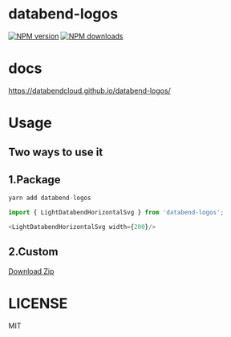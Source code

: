 # databend-logos

[![NPM version](https://img.shields.io/npm/v/databend-logos.svg?style=flat)](https://npmjs.org/package/databend-logos)
[![NPM downloads](http://img.shields.io/npm/dm/databend-logos.svg?style=flat)](https://npmjs.org/package/databend-logos)

# docs
https://databendcloud.github.io/databend-logos/

# Usage

## Two ways to use it

## 1.Package
```ts
yarn add databend-logos

import { LightDatabendHorizontalSvg } from 'databend-logos';

<LightDatabendHorizontalSvg width={200}/>

```

## 2.Custom

<a href="https://databendcloud.github.io/databend-logos/components/all-assets">Download Zip</a>

# LICENSE

MIT
